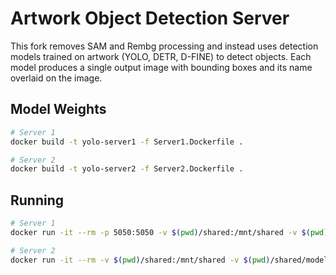 # Artwork Object Detection Server

This fork removes SAM and Rembg processing and instead uses detection models trained on artwork (YOLO, DETR, D-FINE) to detect objects. Each model produces a single output image with bounding boxes and its name overlaid on the image.

## Model Weights



```bash
# Server 1
docker build -t yolo-server1 -f Server1.Dockerfile .

# Server 2
docker build -t yolo-server2 -f Server2.Dockerfile .
```

## Running

```bash
# Server 1
docker run -it --rm -p 5050:5050 -v $(pwd)/shared:/mnt/shared -v $(pwd)/shared/models:/models yolo-server1

# Server 2
docker run -it --rm -v $(pwd)/shared:/mnt/shared -v $(pwd)/shared/models:/models yolo-server2
```
